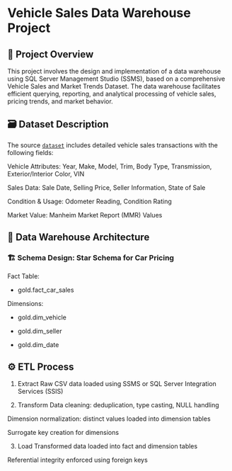 # Vehicle Sales Data Warehouse Project

## 📌 Project Overview
This project involves the design and implementation of a data warehouse using SQL Server Management Studio (SSMS), based on a comprehensive Vehicle Sales and Market Trends Dataset. The data warehouse facilitates efficient querying, reporting, and analytical processing of vehicle sales, pricing trends, and market behavior.

## 🗃️ Dataset Description
The source [`dataset`](https://www.kaggle.com/datasets/syedanwarafridi/vehicle-sales-data) includes detailed vehicle sales transactions with the following fields:

Vehicle Attributes: Year, Make, Model, Trim, Body Type, Transmission, Exterior/Interior Color, VIN

Sales Data: Sale Date, Selling Price, Seller Information, State of Sale

Condition & Usage: Odometer Reading, Condition Rating

Market Value: Manheim Market Report (MMR) Values

## 🧱 Data Warehouse Architecture
### 🏗️ Schema Design: Star Schema for Car Pricing

Fact Table:

* gold.fact_car_sales

Dimensions:

* gold.dim_vehicle

* gold.dim_seller

* gold.dim_date

## ⚙️ ETL Process
1. Extract
Raw CSV data loaded using SSMS or SQL Server Integration Services (SSIS)

2. Transform
Data cleaning: deduplication, type casting, NULL handling

Dimension normalization: distinct values loaded into dimension tables

Surrogate key creation for dimensions

3. Load
Transformed data loaded into fact and dimension tables

Referential integrity enforced using foreign keys


